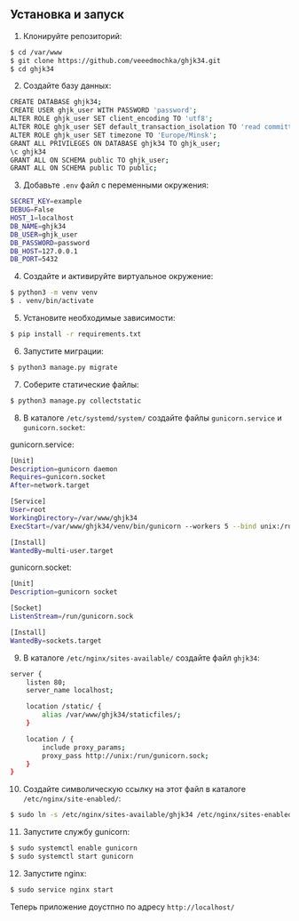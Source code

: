 ## Установка и запуск

1. Клонируйте репозиторий:

```bash
$ cd /var/www
$ git clone https://github.com/veeedmochka/ghjk34.git
$ cd ghjk34
```

2. Создайте базу данных:

```bash
CREATE DATABASE ghjk34;
CREATE USER ghjk_user WITH PASSWORD 'password';
ALTER ROLE ghjk_user SET client_encoding TO 'utf8';
ALTER ROLE ghjk_user SET default_transaction_isolation TO 'read committed';
ALTER ROLE ghjk_user SET timezone TO 'Europe/Minsk';
GRANT ALL PRIVILEGES ON DATABASE ghjk34 TO ghjk_user;
\c ghjk34
GRANT ALL ON SCHEMA public TO ghjk_user;
GRANT ALL ON SCHEMA public TO public;
```

3. Добавьте `.env` файл с переменными окружения:

```bash
SECRET_KEY=example
DEBUG=False
HOST_1=localhost
DB_NAME=ghjk34
DB_USER=ghjk_user
DB_PASSWORD=password
DB_HOST=127.0.0.1
DB_PORT=5432
```

4. Создайте и активируйте виртуальное окружение:

```bash
$ python3 -m venv venv
$ . venv/bin/activate
```

5. Установите необходимые зависимости:

```bash
$ pip install -r requirements.txt
```

6. Запустите миграции:

```bash
$ python3 manage.py migrate
```

7. Соберите статические файлы:

```bash
$ python3 manage.py collectstatic
```

8. В каталоге `/etc/systemd/system/` создайте файлы `gunicorn.service` и `gunicorn.socket`:

gunicorn.service:

```bash
[Unit]
Description=gunicorn daemon
Requires=gunicorn.socket
After=network.target

[Service]
User=root
WorkingDirectory=/var/www/ghjk34
ExecStart=/var/www/ghjk34/venv/bin/gunicorn --workers 5 --bind unix:/run/gunicorn.sock config.wsgi:application

[Install]
WantedBy=multi-user.target
```

gunicorn.socket:
```bash
[Unit]
Description=gunicorn socket

[Socket]
ListenStream=/run/gunicorn.sock

[Install]
WantedBy=sockets.target
```

9. В каталоге `/etc/nginx/sites-available/` создайте файл `ghjk34`:

```bash
server {
    listen 80;
    server_name localhost;

    location /static/ {
        alias /var/www/ghjk34/staticfiles/;
    }

    location / {
        include proxy_params;
        proxy_pass http://unix:/run/gunicorn.sock;
    }
}
```

10. Создайте символическую ссылку на этот файл в каталоге `/etc/nginx/site-enabled/`:

```bash
$ sudo ln -s /etc/nginx/sites-available/ghjk34 /etc/nginx/sites-enabled/
```

11. Запустите службу gunicorn:

```bash
$ sudo systemctl enable gunicorn
$ sudo systemctl start gunicorn
```

12. Запустите nginx:

```bash
$ sudo service nginx start
```

Теперь приложение доустпно по адресу `http://localhost/`